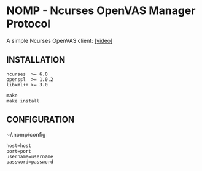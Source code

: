 # NOMP - Ncurses OpenVAS Manager Protocol

A simple Ncurses OpenVAS client: [[video]](https://sendvid.com/sxsbn06f)

## INSTALLATION

```shell
ncurses  >= 6.0
openssl  >= 1.0.2
libxml++ >= 3.0
```
```shell
make
make install
```
## CONFIGURATION

~/.nomp/config

```shell
host=host
port=port
username=username
password=password
```
